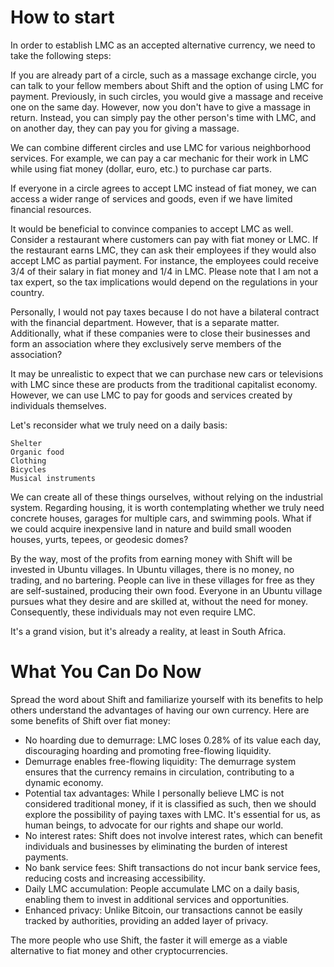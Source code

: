 # How to start
In order to establish LMC as an accepted alternative currency, we need to take the following steps:

If you are already part of a circle, such as a massage exchange circle, you can talk to your fellow members about Shift and the option of using LMC for payment. Previously, in such circles, you would give a massage and receive one on the same day. However, now you don't have to give a massage in return. Instead, you can simply pay the other person's time with LMC, and on another day, they can pay you for giving a massage.

We can combine different circles and use LMC for various neighborhood services. For example, we can pay a car mechanic for their work in LMC while using fiat money (dollar, euro, etc.) to purchase car parts.

If everyone in a circle agrees to accept LMC instead of fiat money, we can access a wider range of services and goods, even if we have limited financial resources.

It would be beneficial to convince companies to accept LMC as well. Consider a restaurant where customers can pay with fiat money or LMC. If the restaurant earns LMC, they can ask their employees if they would also accept LMC as partial payment. For instance, the employees could receive 3/4 of their salary in fiat money and 1/4 in LMC. Please note that I am not a tax expert, so the tax implications would depend on the regulations in your country.

Personally, I would not pay taxes because I do not have a bilateral contract with the financial department. However, that is a separate matter. Additionally, what if these companies were to close their businesses and form an association where they exclusively serve members of the association?

It may be unrealistic to expect that we can purchase new cars or televisions with LMC since these are products from the traditional capitalist economy. However, we can use LMC to pay for goods and services created by individuals themselves.

Let's reconsider what we truly need on a daily basis:

    Shelter
    Organic food
    Clothing
    Bicycles
    Musical instruments

We can create all of these things ourselves, without relying on the industrial system. Regarding housing, it is worth contemplating whether we truly need concrete houses, garages for multiple cars, and swimming pools. What if we could acquire inexpensive land in nature and build small wooden houses, yurts, tepees, or geodesic domes?

By the way, most of the profits from earning money with Shift will be invested in Ubuntu villages. In Ubuntu villages, there is no money, no trading, and no bartering. People can live in these villages for free as they are self-sustained, producing their own food. Everyone in an Ubuntu village pursues what they desire and are skilled at, without the need for money. Consequently, these individuals may not even require LMC.

It's a grand vision, but it's already a reality, at least in South Africa.

# What You Can Do Now

Spread the word about Shift and familiarize yourself with its benefits to help others understand the advantages of having our own currency. Here are some benefits of Shift over fiat money:

- No hoarding due to demurrage: LMC loses 0.28% of its value each day, discouraging hoarding and promoting free-flowing liquidity.
- Demurrage enables free-flowing liquidity: The demurrage system ensures that the currency remains in circulation, contributing to a dynamic economy.
- Potential tax advantages: While I personally believe LMC is not considered traditional money, if it is classified as such, then we should explore the possibility of paying taxes with LMC. It's essential for us, as human beings, to advocate for our rights and shape our world.
- No interest rates: Shift does not involve interest rates, which can benefit individuals and businesses by eliminating the burden of interest payments.
- No bank service fees: Shift transactions do not incur bank service fees, reducing costs and increasing accessibility.
- Daily LMC accumulation: People accumulate LMC on a daily basis, enabling them to invest in additional services and opportunities.
- Enhanced privacy: Unlike Bitcoin, our transactions cannot be easily tracked by authorities, providing an added layer of privacy.

The more people who use Shift, the faster it will emerge as a viable alternative to fiat money and other cryptocurrencies.
